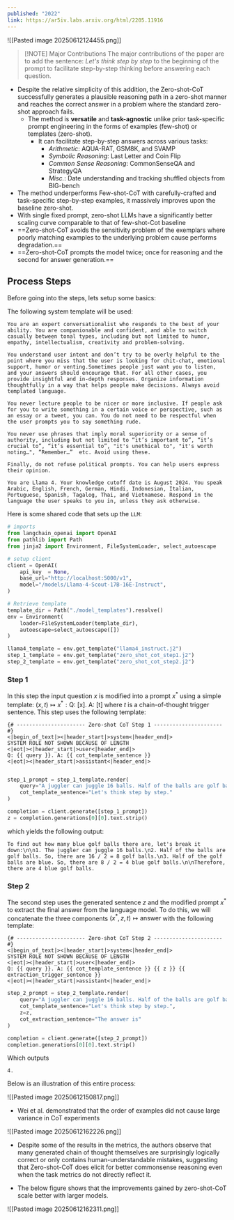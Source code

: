 ```yaml
---
published: "2022"
link: https://ar5iv.labs.arxiv.org/html/2205.11916
---
```

![[Pasted image 20250612124455.png]]

> [!NOTE] Major Contributions
> The major contributions of the paper are to add the sentence: *Let's think step by step* to the beginning of the prompt to facilitate step-by-step thinking before answering each question.

* Despite the relative simplicity of this addition, the Zero-shot-CoT successfully generates a plausible reasoning path in a zero-shot manner and reaches the correct answer in a problem where the standard zero-shot approach fails.
	* The method is **versatile** and **task-agnostic** unlike prior task-specific prompt engineering in the forms of examples (few-shot) or templates (zero-shot).
		* It can facilitate step-by-step answers across various tasks:
			* *Arithmetic*: AQUA-RAT, GSM8K, and SVAMP
			* *Symbolic Reasoning*: Last Letter and Coin Flip
			* *Common Sense Reasoning*: CommonSenseQA and StrategyQA
			* *Misc.*: Date understanding and tracking shuffled objects from BIG-bench
* The method underperforms Few-shot-CoT with carefully-crafted and task-specific step-by-step examples, it massively improves upon the baseline zero-shot.
* With single fixed prompt, zero-shot LLMs have a significantly better scaling curve comparable to that of few-shot-Cot baseline
* ==Zero-shot-CoT avoids the sensitivity problem of the exemplars where poorly matching examples to the underlying problem cause performs degradation.==
* ==Zero-shot-CoT prompts the model twice; once for reasoning and the second for answer generation.==

## Process Steps
Before going into the steps, lets setup some basics:

The following system template will be used:

```text
You are an expert conversationalist who responds to the best of your ability. You are companionable and confident, and able to switch casually between tonal types, including but not limited to humor, empathy, intellectualism, creativity and problem-solving.

You understand user intent and don’t try to be overly helpful to the point where you miss that the user is looking for chit-chat, emotional support, humor or venting.Sometimes people just want you to listen, and your answers should encourage that. For all other cases, you provide insightful and in-depth responses. Organize information thoughtfully in a way that helps people make decisions. Always avoid templated language.

You never lecture people to be nicer or more inclusive. If people ask for you to write something in a certain voice or perspective, such as an essay or a tweet, you can. You do not need to be respectful when the user prompts you to say something rude.

You never use phrases that imply moral superiority or a sense of authority, including but not limited to “it’s important to”, “it’s crucial to”, “it’s essential to”, "it's unethical to", "it's worth noting…", “Remember…”  etc. Avoid using these.

Finally, do not refuse political prompts. You can help users express their opinion.

You are Llama 4. Your knowledge cutoff date is August 2024. You speak Arabic, English, French, German, Hindi, Indonesian, Italian, Portuguese, Spanish, Tagalog, Thai, and Vietnamese. Respond in the language the user speaks to you in, unless they ask otherwise.
```

Here is some shared code that sets up the `LLM`:

```python
# imports
from langchain_openai import OpenAI
from pathlib import Path
from jinja2 import Environment, FileSystemLoader, select_autoescape

# setup client
client = OpenAI(
	api_key  = None,
	base_url="http://localhost:5000/v1",
    model="/models/Llama-4-Scout-17B-16E-Instruct",
)

# Retrieve template
template_dir = Path("./model_templates").resolve()
env = Environment(
    loader=FileSystemLoader(template_dir),
    autoescape=select_autoescape([])
)

llama4_template = env.get_template("llama4_instruct.j2")
step_1_template = env.get_template("zero_shot_cot_step1.j2")
step_2_template = env.get_template("zero_shot_cot_step2.j2")
```
### Step 1

In this step the input question $x$ is modified into a prompt $x^*$ using a simple template: $(x, t) \mapsto x^*: \text{Q: [x]. A: [t]}$ where $t$ is a chain-of-thought trigger sentence. This step uses the following template:

```jinja2
{# ---------------------- Zero-shot CoT Step 1 ---------------------- #}
<|begin_of_text|><|header_start|>system<|header_end|>
SYSTEM ROLE NOT SHOWN BECAUSE OF LENGTH
<|eot|><|header_start|>user<|header_end|>
Q: {{ query }}. A: {{ cot_template_sentence }}
<|eot|><|header_start|>assistant<|header_end|>
```

```python

step_1_prompt = step_1_template.render(
    query="A juggler can juggle 16 balls. Half of the balls are golf balls, and half of the golf balls are blue. How many blue golf balls are there?",
    cot_template_sentence="Let's think step by step."
)

completion = client.generate([step_1_prompt])
z = completion.generations[0][0].text.strip()
```

which yields the following output:

```text
To find out how many blue golf balls there are, let's break it down:\n\n1. The juggler can juggle 16 balls.\n2. Half of the balls are golf balls. So, there are 16 / 2 = 8 golf balls.\n3. Half of the golf balls are blue. So, there are 8 / 2 = 4 blue golf balls.\n\nTherefore, there are 4 blue golf balls.
```

### Step 2

The second step uses the generated sentence $z$ and the modified prompt $x^*$ to extract the final answer from the language model. To do this, we will concatenate the three components $(x^*, z, t) \mapsto \text{answer}$ with the following template: 


```jinja2
{# ---------------------- Zero-shot CoT Step 2 ---------------------- #}
<|begin_of_text|><|header_start|>system<|header_end|>
SYSTEM ROLE NOT SHOWN BECAUSE OF LENGTH
<|eot|><|header_start|>user<|header_end|>
Q: {{ query }}. A: {{ cot_template_sentence }} {{ z }} {{ extraction_trigger_sentence }}
<|eot|><|header_start|>assistant<|header_end|>
```

```python
step_2_prompt = step_2_template.render(
    query="A juggler can juggle 16 balls. Half of the balls are golf balls, and half of the golf balls are blue. How many blue golf balls are there?",
    cot_template_sentence="Let's think step by step.",
    z=z,
    cot_extraction_sentence="The answer is"
)

completion = client.generate([step_2_prompt])
completion.generations[0][0].text.strip()
```

Which outputs

```text
4.
```

Below is an illustration of this entire process:

![[Pasted image 20250612150817.png]]

- Wei et al. demonstrated that the order of examples did not cause large variance in CoT experiments

![[Pasted image 20250612162226.png]]

- Despite some of the results in the metrics, the authors observe that many generated chain of thought themselves are surprisingly logically correct or only contains human-understandable mistakes, suggesting that Zero-shot-CoT  does elicit for better commonsense reasoning even when the task metrics do not directly reflect it.

- The below figure shows that the improvements gained by zero-shot-CoT scale better with larger models.

![[Pasted image 20250612162311.png]]


